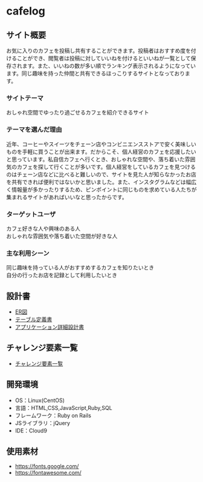 # cafelog

## サイト概要
お気に入りのカフェを投稿し共有することができます。投稿者はおすすめ度を付けることができ、閲覧者は投稿に対していいねを付けるといいねが一覧として保存されます。また、いいねの数が多い順でランキング表示されるようになっています。同じ趣味を持った仲間と共有できるほっこりするサイトとなっております。

### サイトテーマ
おしゃれ空間でゆったり過ごせるカフェを紹介できるサイト

### テーマを選んだ理由
近年、コーヒーやスイーツをチェーン店やコンビニエンスストアで安く美味しいものを手軽に買うことが出来ます。だからこそ、個人経営のカフェを応援したいと思っています。私自信カフェへ行くとき、おしゃれな空間や、落ち着いた雰囲気のカフェを探して行くことが多いです。個人経営をしているカフェを見つけるのはチェーン店などに比べると難しいので、サイトを見た人が知らなかったお店を共有できれば便利ではないかと思いました。また、インスタグラムなどは幅広く情報量が多かったりするため、ピンポイントに同じものを求めている人たちが集まれるサイトがあればいいなと思ったからです。

### ターゲットユーザ
カフェ好きな人や興味のある人<br/>
おしゃれな雰囲気や落ち着いた空間が好きな人

### 主な利用シーン
同じ趣味を持っている人がおすすめするカフェを知りたいとき<br/>
自分の行ったお店を記録として利用したいとき

## 設計書
- [ER図](https://app.diagrams.net/#G13koPAvIC5uoJpUlGvaMF6vakweKQ4vGK)</br>
- [テーブル定義書](https://docs.google.com/spreadsheets/d/1M-9-9ttZG2pTkg1Q3G3NqgdxWiwJFUUFc9RJAiy8BMg/edit#gid=518637024)</br>
- [アプリケーション詳細設計書](https://docs.google.com/spreadsheets/d/1j0PHOMCcR_pp6_RZdT7fWxrCSHKQ9gBilIq93VvyDVs/edit#gid=2133469642)</br>

## チャレンジ要素一覧
- [チャレンジ要素一覧](https://docs.google.com/spreadsheets/d/1iLCIShQ8B0HJYOIrh5fJfpCn84Gzu50Rqfan4XW2y8k/edit#gid=1003175931)

## 開発環境
- OS：Linux(CentOS)
- 言語：HTML,CSS,JavaScript,Ruby,SQL
- フレームワーク：Ruby on Rails
- JSライブラリ：jQuery
- IDE：Cloud9

## 使用素材
- https://fonts.google.com/ </br>
- https://fontawesome.com/
